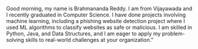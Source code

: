 Good morning, my name is Brahmananda Reddy. I am from Vijayawada and I recently graduated in Computer Science. I have done projects involving machine learning, including a phishing website detection project where I used ML algorithms to classify websites as safe or malicious. I am skilled in Python, Java, and Data Structures, and I am eager to apply my problem-solving skills to real-world challenges at your organization.”


